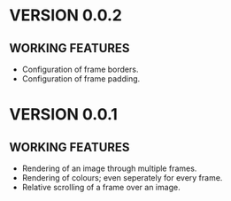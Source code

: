 VERSION 0.0.2
=============

WORKING FEATURES
----------------

- Configuration of frame borders.
- Configuration of frame padding.


VERSION 0.0.1
=============

WORKING FEATURES
----------------

- Rendering of an image through multiple frames.
- Rendering of colours; even seperately for every frame.
- Relative scrolling of a frame over an image.

